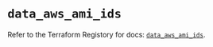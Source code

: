 # `data_aws_ami_ids`

Refer to the Terraform Registory for docs: [`data_aws_ami_ids`](https://www.terraform.io/docs/providers/aws/d/ami_ids).
